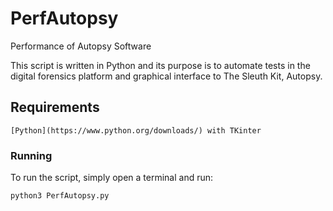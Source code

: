 # PerfAutopsy
Performance of Autopsy Software

This script is written in Python and its purpose is to automate tests in the digital forensics platform and graphical interface to The Sleuth Kit, Autopsy.


## Requirements

```
[Python](https://www.python.org/downloads/) with TKinter
```

### Running

To run the script, simply open a terminal and run:

```
python3 PerfAutopsy.py
```


